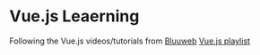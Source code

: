 # Vue.js Leaerning

Following the Vue.js videos/tutorials from [Bluuweb](https://bluuweb.github.io)
[Vue.js playlist](https://www.youtube.com/watch?v=GAQB7Y4X5fM&list=PLPl81lqbj-4J-gfAERGDCdOQtVgRhSvIT)

